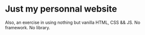 # Just my personnal website

Also, an exercise in using nothing but vanilla HTML, CSS && JS.
No framework.
No library.